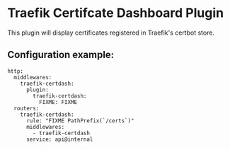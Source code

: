 # Traefik Certifcate Dashboard Plugin

This plugin will display certificates registered in Traefik's certbot store.

## Configuration example:

```
http:
  middlewares:
    traefik-certdash:
      plugin:
        traefik-certdash:
          FIXME: FIXME
  routers:
    traefik-certdash:
      rule: "FIXME PathPrefix(`/certs`)"
      middlewares:
        - traefik-certdash
      service: api@internal
  
```
